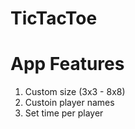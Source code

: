 # TicTacToe

<h1>App Features</h1>

<ol>
  <li>Custom size (3x3 - 8x8)</li>
  <li>Custoin player names</li>
  <li>Set time per player</li>
</ol>
